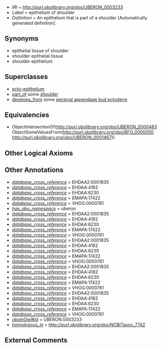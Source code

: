  * *IRI* = http://purl.obolibrary.org/obo/UBERON_0003233
 * *Label* = epithelium of shoulder
 * *Definition* = An epithelium that is part of a shoulder [Automatically generated definition].

## Synonyms

 * epithelial tissue of shoulder
 * shoulder epithelial tissue
 * shoulder epithelium

## Superclasses

 * [ecto-epithelium](../../UBERON/71/UBERON_0010371.md)
 * [part_of](../../BFO/50/BFO_0000050.md) some [shoulder](../../UBERON/67/UBERON_0001467.md)
 * [develops_from](../../RO/02/RO_0002202.md) some [pectoral appendage bud ectoderm](../../UBERON/72/UBERON_0003372.md)

## Equivalencies

 * ObjectIntersectionOf(<http://purl.obolibrary.org/obo/UBERON_0000483> ObjectSomeValuesFrom(<http://purl.obolibrary.org/obo/BFO_0000050> <http://purl.obolibrary.org/obo/UBERON_0001467>))

## Other Logical Axioms


## Other Annotations

 * *[database_cross_reference](../../ef/oboInOwl#hasDbXref.md)* = EHDAA2:0001835
 * *[database_cross_reference](../../ef/oboInOwl#hasDbXref.md)* = EHDAA:4182
 * *[database_cross_reference](../../ef/oboInOwl#hasDbXref.md)* = EHDAA:6230
 * *[database_cross_reference](../../ef/oboInOwl#hasDbXref.md)* = EMAPA:17422
 * *[database_cross_reference](../../ef/oboInOwl#hasDbXref.md)* = VHOG:0000761
 * *[has_obo_namespace](../../ce/oboInOwl#hasOBONamespace.md)* = uberon
 * *[database_cross_reference](../../ef/oboInOwl#hasDbXref.md)* = EHDAA2:0001835
 * *[database_cross_reference](../../ef/oboInOwl#hasDbXref.md)* = EHDAA:4182
 * *[database_cross_reference](../../ef/oboInOwl#hasDbXref.md)* = EHDAA:6230
 * *[database_cross_reference](../../ef/oboInOwl#hasDbXref.md)* = EMAPA:17422
 * *[database_cross_reference](../../ef/oboInOwl#hasDbXref.md)* = VHOG:0000761
 * *[database_cross_reference](../../ef/oboInOwl#hasDbXref.md)* = EHDAA2:0001835
 * *[database_cross_reference](../../ef/oboInOwl#hasDbXref.md)* = EHDAA:4182
 * *[database_cross_reference](../../ef/oboInOwl#hasDbXref.md)* = EHDAA:6230
 * *[database_cross_reference](../../ef/oboInOwl#hasDbXref.md)* = EMAPA:17422
 * *[database_cross_reference](../../ef/oboInOwl#hasDbXref.md)* = VHOG:0000761
 * *[database_cross_reference](../../ef/oboInOwl#hasDbXref.md)* = EHDAA2:0001835
 * *[database_cross_reference](../../ef/oboInOwl#hasDbXref.md)* = EHDAA:4182
 * *[database_cross_reference](../../ef/oboInOwl#hasDbXref.md)* = EHDAA:6230
 * *[database_cross_reference](../../ef/oboInOwl#hasDbXref.md)* = EMAPA:17422
 * *[database_cross_reference](../../ef/oboInOwl#hasDbXref.md)* = VHOG:0000761
 * *[database_cross_reference](../../ef/oboInOwl#hasDbXref.md)* = EHDAA2:0001835
 * *[database_cross_reference](../../ef/oboInOwl#hasDbXref.md)* = EHDAA:4182
 * *[database_cross_reference](../../ef/oboInOwl#hasDbXref.md)* = EHDAA:6230
 * *[database_cross_reference](../../ef/oboInOwl#hasDbXref.md)* = EMAPA:17422
 * *[database_cross_reference](../../ef/oboInOwl#hasDbXref.md)* = VHOG:0000761
 * *[oboInOwl#id](../../id/oboInOwl#id.md)* = UBERON:0003233
 * *[homologous_in](../../core#homologous/in/core#homologous_in.md)* = http://purl.obolibrary.org/obo/NCBITaxon_7742

## External Comments

